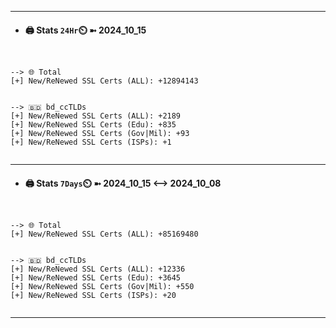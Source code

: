 

---
- #### 🖨️ **Stats** `24Hr`⏲️ ➼ 2024_10_15
```console


--> 🌐 Total
[+] New/ReNewed SSL Certs (ALL): +12894143


--> 🇧🇩 bd_ccTLDs
[+] New/ReNewed SSL Certs (ALL): +2189
[+] New/ReNewed SSL Certs (Edu): +835
[+] New/ReNewed SSL Certs (Gov|Mil): +93
[+] New/ReNewed SSL Certs (ISPs): +1


```

---
- #### 🖨️ **Stats** `7Days`⏲️ ➼ 2024_10_15 <--> 2024_10_08
```console


--> 🌐 Total
[+] New/ReNewed SSL Certs (ALL): +85169480


--> 🇧🇩 bd_ccTLDs
[+] New/ReNewed SSL Certs (ALL): +12336
[+] New/ReNewed SSL Certs (Edu): +3645
[+] New/ReNewed SSL Certs (Gov|Mil): +550
[+] New/ReNewed SSL Certs (ISPs): +20


```

---


